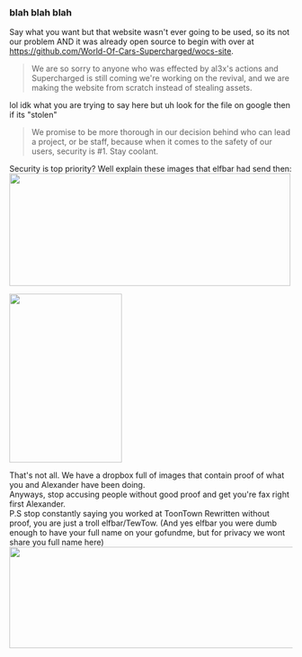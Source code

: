 ### blah blah blah

Say what you want but that website wasn't ever going to be used, so its not our problem AND it was already open source to begin with over at <a href="https://github.com/World-Of-Cars-Supercharged/wocs-site">https://github.com/World-Of-Cars-Supercharged/wocs-site</a>.

> We are so sorry to anyone who was effected by al3x's actions and Supercharged is still coming we're working on the revival, and we are making the website from scratch instead of stealing assets. 

lol idk what you are trying to say here but uh look for the file on google then if its "stolen"

> We promise to be more thorough in our decision behind who can lead a project, or be staff, because when it comes to the safety of our users, security is #1. Stay coolant.

Security is top priority? Well explain these images that elfbar had send then:<br>
<img src="https://uc7a065f128ce0bc70501a6dd4b0.previews.dropboxusercontent.com/p/thumb/AB7sl6ldsPoGeuSXGgMCYUGBP5FXU95LNwefeVPRSC2_Lu77I6L28IGF0xMjvQjf1lla7mYpCXEc0Gqyjy7oqi6b7eoyDRPCh1WFqy8J7nX_YMi3bXX7-ihH7XG6nHyjYdJkhfvHcWDCu3_Fv0JlHFRaTkfB7ffSWkXbk3kcS5kJRw9iGJr8ktDll8adMI9ukNMEwqMYAu-P5b0VBpeSuinsIxdYii32ZANe5Op2WrQfuQDccftlUYyc0bPVwFXWmxCQcULCk_hygOGxhD058FpuIc1O41czT0jNEwIDxerSWE9Ex0YvL2DkYDmMx2mUf_7dy2rMYHZq_4JZ6QFHCbJyCvfLypBJdChWX3ROSuc0BSeJAKK0fEh1GOR_rWuSLbY/p.jpeg" width="500" height="200">

<img src="https://uc3b952527eb06c8155a95dffb98.previews.dropboxusercontent.com/p/thumb/AB6FfBBzRyzhO4etnbeYy_0QjzIgtgpC_55L8bYTU5Kcqgyj21V_o9pnSh9agzNYWmyqnaMeKaE1Rp7a_HA9fiz7zKrJzmwBaARHLKNGltmay0ZbFj6KOnhHOQM1JXGqyFcSbWnNWSn9GK1-c9iPnqo43JjKiNbevPQgIkaNbAZ6FKCOuW30r8jybHLz5B0kblYMejbzcr8J_QMuKwntCguEcglu1FFbKWTgcCgtxiEyVKrEtutfcalUKwW323Yaqsy1hxCHc0uBtgRH8YoqDyeCR42PNkWyy1FijaE4uK5v6m6FoxgvVMp8Vxh7F44-4b35N5_gpiksFDKdS_lCwrE3B7tR7p-auGo0V4_vliZMhrtIK1RduzcShdf63JqXf2s/p.jpeg" width="200" height="300">

That's not all. We have a dropbox full of images that contain proof of what you and Alexander have been doing.<br>
Anyways, stop accusing people without good proof and get you're fax right first Alexander.
<br>
P.S stop constantly saying you worked at ToonTown Rewritten without proof, you are just a troll elfbar/TewTow. (And yes elfbar you were dumb enough to have your full name on your gofundme, but for privacy we wont share you full name here)
<img src="https://ucbddaaa47838b0098a5729260d9.previews.dropboxusercontent.com/p/thumb/AB7yM7VNi2lo39QWxIBGxtTuG4eDBfotQAKLnZM908_HXGUGa2FMdSEgpkRu7km_Vxbm3onE5qY5UqaDVTeHu7KGLxZwbYr--W1DOA9vrlQqBtrJzwMFw6b0p71q1yfvJyHV4MwTcRuUvH_uZ9IzMz4EBigD0njzcHbmbXwNTQ6VeN66hmwAOKW7Wxu9dtuTKF1Xs3UR3CRoc9QcfPH-1pa2YTqAdU413dN7JOb6-kZvQgoIZhLBxHrA4trnXbJokeCw1ukki7f-xI8GueDRl2v-sG7-UFBjlO22z0hkwNBYkrCoEBxMLOZewieJ2A3Nmr_PitIvXw_fRZm01zJtCUyrCo8mKUtcm9U40ad2m2OpCocWPRCFGOto8IgO2Wk_Xd4/p.png" width="1200" height="180">
